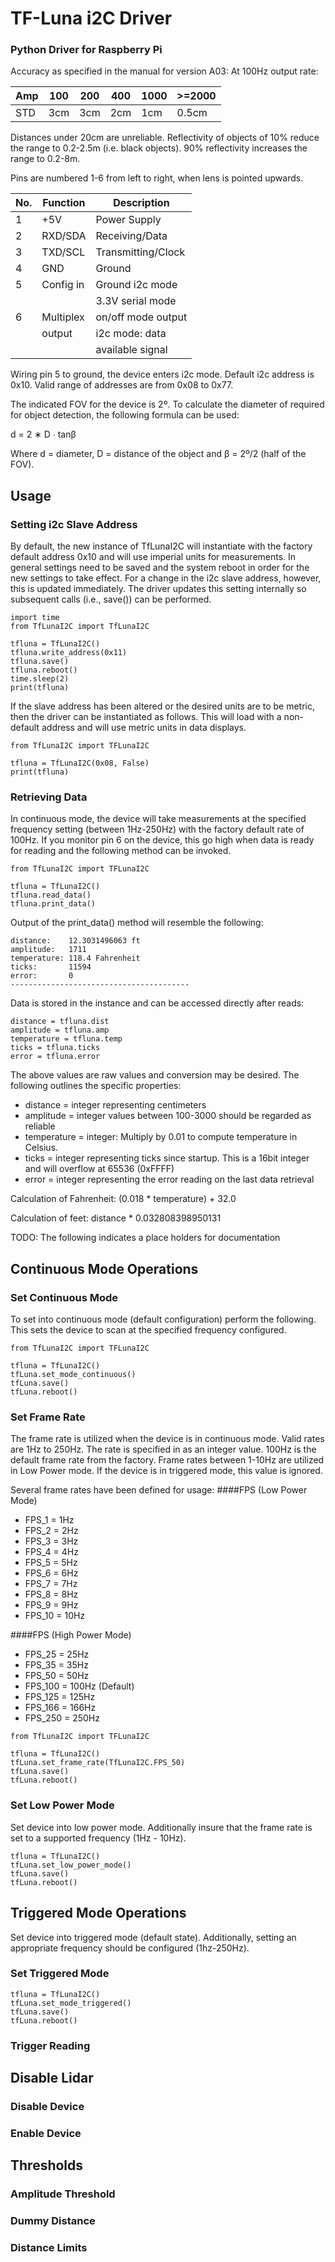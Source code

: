 # TF-Luna i2C Driver
### Python Driver for Raspberry Pi


Accuracy as specified in the manual for version A03:
At 100Hz output rate:

| Amp |  100  |  200  |  400  |  1000  | >=2000  |
| ----|-------|-------|-------|--------|---------|
| STD  |  3cm  |  3cm  |  2cm  |  1cm   | 0.5cm   |

Distances under 20cm are unreliable.  Reflectivity of
objects of 10% reduce the range to 0.2-2.5m (i.e. black
objects).  90% reflectivity increases the range to 0.2-8m.

Pins are numbered 1-6 from left to right, when lens is pointed
upwards.


| No.  | Function    | Description          |
|------|-------------|----------------------|
|  1   |  +5V        |  Power Supply        |
|  2   |  RXD/SDA    |  Receiving/Data      |
|  3   |  TXD/SCL    |  Transmitting/Clock  |
|  4   |  GND        |  Ground              |
|  5   |  Config in  |  Ground i2c mode     |
|      |             |  3.3V serial mode    |
|  6   |  Multiplex  |  on/off mode output  |
|      |  output     |  i2c mode: data      |
|      |             |  available signal    |

Wiring pin 5 to ground, the device enters i2c mode.  Default i2c address is 0x10.  Valid range of addresses are from 0x08 to 0x77.

The indicated FOV for the device is 2º.  To calculate the diameter of required for object detection, the following formula can be used:

d = 2 ∗ D ∙ tanβ

Where d = diameter, D = distance of the object and β = 2º/2 (half of the FOV).

## Usage

### Setting i2c Slave Address

By default, the new instance of TfLunaI2C will instantiate with the factory default address 0x10 and will  use imperial units for measurements.  In general settings need to be saved and the system reboot in order for the new settings to take effect.  For a change in the i2c slave address, however, this is updated immediately.  The driver updates this setting internally so subsequent calls (i.e., save()) can be performed. 
```
import time
from TfLunaI2C import TfLunaI2C

tfluna = TfLunaI2C()
tfluna.write_address(0x11)
tfluna.save()
tfluna.reboot()
time.sleep(2)
print(tfluna)
```

If the slave address has been altered or the desired units are to be metric, then the driver can be instantiated as follows.  This will load with a non-default address and will use metric units in data displays.
```
from TfLunaI2C import TFLunaI2C

tfluna = TfLunaI2C(0x08, False)
print(tfluna)
```

### Retrieving Data

In continuous mode, the device will take measurements at the specified frequency setting (between 1Hz-250Hz) with the factory default rate of 100Hz.  If you monitor pin 6 on the device, this go high when data is ready for reading and the following method can be invoked.
```
from TfLunaI2C import TFLunaI2C

tfluna = TfLunaI2C()
tfluna.read_data()
tfluna.print_data()
```
Output of the print_data() method will resemble the following:
```
distance:    12.3031496063 ft
amplitude:   1711
temperature: 118.4 Fahrenheit
ticks:       11594
error:       0
----------------------------------------
```
Data is stored in the instance and can be accessed directly after reads:
```
distance = tfluna.dist
amplitude = tfluna.amp
temperature = tfluna.temp
ticks = tfluna.ticks
error = tfluna.error
```
The above values are raw values and conversion may be desired.  The following outlines the specific properties:
* distance = integer representing centimeters
* amplitude = integer values between 100-3000 should be regarded as reliable
* temperature = integer:  Multiply by 0.01 to compute temperature in Celsius.
* ticks = integer representing ticks since startup.  This is a 16bit integer and will overflow at 65536 (0xFFFF)
* error = integer representing the error reading on the last data retrieval

Calculation of Fahrenheit: (0.018 * temperature) + 32.0

Calculation of feet: distance * 0.032808398950131

TODO: The following indicates a place holders for documentation

## Continuous Mode Operations

### Set Continuous Mode
To set into continuous mode (default configuration) perform the following.  This sets the device to scan at the specified frequency configured.
```
from TfLunaI2C import TFLunaI2C

tfluna = TfLunaI2C()
tfLuna.set_mode_continuous()
tfLuna.save()
tfLuna.reboot()
```
### Set Frame Rate
The frame rate is utilized when the device is in continuous mode.  Valid rates are 1Hz to 250Hz.  The rate is specified in as an integer value.  100Hz is the default frame rate from the factory.  Frame rates between 1-10Hz are utilized in Low Power mode.  If the device is in triggered mode, this value is ignored.

Several frame rates have been defined for usage:
####FPS (Low Power Mode)
* FPS_1  = 1Hz
* FPS_2  = 2Hz
* FPS_3  = 3Hz
* FPS_4  = 4Hz
* FPS_5  = 5Hz
* FPS_6  = 6Hz
* FPS_7  = 7Hz
* FPS_8  = 8Hz
* FPS_9  = 9Hz
* FPS_10 = 10Hz

####FPS (High Power Mode)
* FPS_25  = 25Hz
* FPS_35  = 35Hz
* FPS_50  = 50Hz
* FPS_100 = 100Hz (Default)
* FPS_125 = 125Hz
* FPS_166 = 166Hz
* FPS_250 = 250Hz

```
from TfLunaI2C import TFLunaI2C

tfluna = TfLunaI2C()
tfLuna.set_frame_rate(TfLunaI2C.FPS_50)
tfLuna.save()
tfLuna.reboot()
```

### Set Low Power Mode
Set device into low power mode.  Additionally insure that the frame rate is set to a supported frequency (1Hz - 10Hz).
```
tfluna = TfLunaI2C()
tfLuna.set_low_power_mode()
tfLuna.save()
tfLuna.reboot()
```
## Triggered Mode Operations
Set device into triggered mode (default state).  Additionally, setting an appropriate frequency should be configured (1hz-250Hz).
### Set Triggered Mode
```
tfluna = TfLunaI2C()
tfLuna.set_mode_triggered()
tfLuna.save()
tfLuna.reboot()
```
### Trigger Reading

## Disable Lidar

### Disable Device

### Enable Device

## Thresholds

### Amplitude Threshold

### Dummy Distance

### Distance Limits



